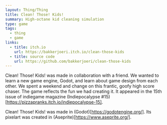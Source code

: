 ```yaml
---
layout: Thing/Thing
title: Clean! Those! Kids!
summary: High-octane kid cleaning simulation
type: game
tags:
  - thing
  - game
links:
  - title: itch.io
    url: https://bakkerjoeri.itch.io/clean-those-kids
  - title: source code
    url: https://github.com/bakkerjoeri/clean-those-kids
---
```

Clean! Those! Kids! was made in collaboration with a friend. We wanted to learn a new game engine, Godot, and learn about game design from each other. We spent a weekend and change on this frantic, goofy high score chaser. The game reflects the fun we had creating it. It appeared in the 15th issue of indiegame magazine (Indiepocalypse #15)[https://pizzapranks.itch.io/indiepocalypse-15].

Clean! Those! Kids! was made in (Godot)[https://godotengine.org/]. Its pixelart was created in (Aseprite)[https://www.aseprite.org/].

